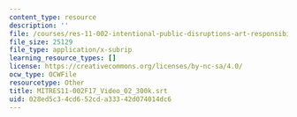 ```yaml
---
content_type: resource
description: ''
file: /courses/res-11-002-intentional-public-disruptions-art-responsibility-and-pedagogy-fall-2017/028ed5c34cd652cda33342d074014dc6_MITRES11-002F17_Video_02_300k.vtt
file_size: 25129
file_type: application/x-subrip
learning_resource_types: []
license: https://creativecommons.org/licenses/by-nc-sa/4.0/
ocw_type: OCWFile
resourcetype: Other
title: MITRES11-002F17_Video_02_300k.srt
uid: 028ed5c3-4cd6-52cd-a333-42d074014dc6
---
```

